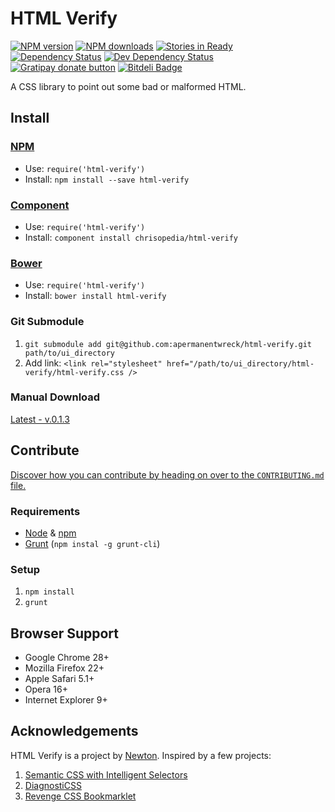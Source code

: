 <!-- TITLE -->
# HTML Verify

<!-- BADGES/ -->

[![NPM version](https://img.shields.io/npm/v/html-verify.svg)](https://npmjs.org/package/html-verify "View this project on NPM")
[![NPM downloads](https://img.shields.io/npm/dm/html-verify.svg)](https://npmjs.org/package/html-verify "View this project on NPM")
[![Stories in Ready](https://badge.waffle.io/chrisopedia/html-verify.png?label=ready)](http://waffle.io/chrisopedia/html-verify)
[![Dependency Status](https://img.shields.io/david/chrisopedia/html-verify.svg)](https://david-dm.org/chrisopedia/html-verify)
[![Dev Dependency Status](https://img.shields.io/david/dev/chrisopedia/html-verify.svg)](https://david-dm.org/chrisopedia/html-verify#info=devDependencies)<br/>
[![Gratipay donate button](https://img.shields.io/gratipay/chrisopedia.svg)](https://www.gratipay.com/chrisopedia/ "Donate weekly to this project using Gratipay")
[![Bitdeli Badge](https://d2weczhvl823v0.cloudfront.net/apermanentwreck/html-verify/trend.png)](https://bitdeli.com/free "Bitdeli Badge")

<!-- /BADGES -->

<!-- DESCRIPTION/ -->

A CSS library to point out some bad or malformed HTML.

<!-- /DESCRIPTION -->

<!-- INSTALL/ -->

## Install

### [NPM](http://npmjs.org/)
- Use: `require('html-verify')`
- Install: `npm install --save html-verify`

### [Component](http://github.com/component/component)
- Use: `require('html-verify')`
- Install: `component install chrisopedia/html-verify`

### [Bower](http://bower.io/)
- Use: `require('html-verify')`
- Install: `bower install html-verify`

<!-- /INSTALL -->

### Git Submodule

1. `git submodule add git@github.com:apermanentwreck/html-verify.git path/to/ui_directory`
2. Add link: `<link rel="stylesheet" href="/path/to/ui_directory/html-verify/html-verify.css />`

### Manual Download

[Latest - v.0.1.3](/https://github.com/apermanentwreck/html-verify/archive/master.zip)

<!-- CONTRIBUTE/ -->

## Contribute

[Discover how you can contribute by heading on over to the `CONTRIBUTING.md` file.](https://github.com/chrisopedia/html-verify/blob/master/CONTRIBUTING.md#files)

<!-- /CONTRIBUTE -->

### Requirements

- [Node](http://nodejs.org/) & [npm](https://npmjs.org/)
- [Grunt](http://gruntjs.com/) (`npm instal -g grunt-cli`)

### Setup

1. `npm install`
2. `grunt`

## Browser Support

- Google Chrome 28+
- Mozilla Firefox 22+
- Apple Safari 5.1+
- Opera 16+
- Internet Explorer 9+

## Acknowledgements

HTML Verify is a project by [Newton](http://github.com/apermanentwreck/). Inspired by a few projects:

1. [Semantic CSS with Intelligent Selectors](http://coding.smashingmagazine.com/2013/08/20/semantic-css-with-intelligent-selectors/)
2. [DiagnostiCSS](https://github.com/diagnosticss/diagnosticss)
3. [Revenge CSS Bookmarklet](https://github.com/Heydon/REVENGE.CSS)
